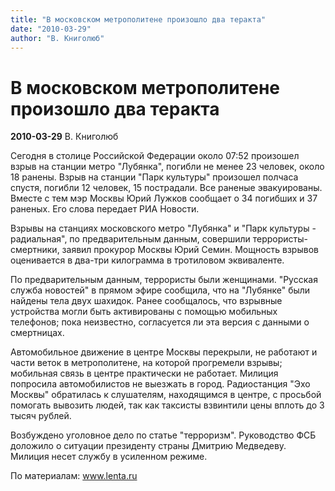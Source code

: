 ```yaml
---
title: "В московском метрополитене произошло два теракта"
date: "2010-03-29"
author: "В. Книголюб"
---
```


# В московском метрополитене произошло два теракта

**2010-03-29** В. Книголюб

Сегодня в столице Российской Федерации около 07:52 произошел взрыв на станции метро "Лубянка", погибли не менее 23 человек, около 18 ранены. Взрыв на станции "Парк культуры" произошел полчаса спустя, погибли 12 человек, 15 пострадали. Все раненые эвакуированы. Вместе с тем мэр Москвы Юрий Лужков сообщает о 34 погибших и 37 раненых. Его слова передает РИА Новости.

Взрывы на станциях московского метро "Лубянка" и "Парк культуры - радиальная", по предварительным данным, совершили террористы-смертники, заявил прокурор Москвы Юрий Семин. Мощность взрывов оценивается в два-три килограмма в тротиловом эквиваленте.

По предварительным данным, террористы были женщинами. "Русская служба новостей" в прямом эфире сообщила, что на "Лубянке" были найдены тела двух шахидок. Ранее сообщалось, что взрывные устройства могли быть активированы с помощью мобильных телефонов; пока неизвестно, согласуется ли эта версия с данными о смертницах.

Автомобильное движение в центре Москвы перекрыли, не работают и части веток в метрополитене, на которой прогремели взрывы; мобильная связь в центре практически не работает. Милиция попросила автомобилистов не выезжать в город. Радиостанция "Эхо Москвы" обратилась к слушателям, находящимся в центре, с просьбой помогать вывозить людей, так как таксисты взвинтили цены вплоть до 3 тысяч рублей.

Возбуждено уголовное дело по статье "терроризм". Руководство ФСБ доложило о ситуации президенту страны Дмитрию Медведеву. Милиция несет службу в усиленном режиме.

По материалам: www.lenta.ru